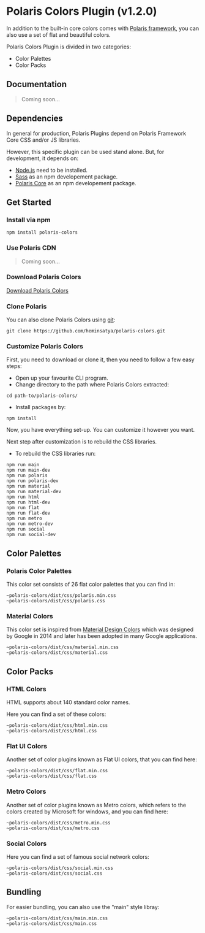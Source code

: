 # Polaris Colors Plugin (v1.2.0)

In addition to the built-in core colors comes with [Polaris framework](https://github.com/heminsatya/polaris-core), you can also use a set of flat and beautiful colors.

Polaris Colors Plugin is divided in two categories:

- Color Palettes
- Color Packs


## Documentation

> Coming soon...


## Dependencies

In general for production, Polaris Plugins depend on Polaris Framework Core CSS and/or JS libraries.

However, this specific plugin can be used stand alone. But, for development, it depends on:

* [Node.js](https://nodejs.org/en/) need to be installed.
* [Sass](https://www.npmjs.com/package/sass) as an npm developement package.
* [Polaris Core](https://www.npmjs.com/package/polaris-core) as an npm developement package.


## Get Started

### Install via npm

```
npm install polaris-colors
```


### Use Polaris CDN

> Coming soon...


### Download Polaris Colors

[Download Polaris Colors](https://github.com/heminsatya/polaris-colors/releases)


### Clone Polaris

You can also clone Polaris Colors using [git](https://git-scm.com/):

```
git clone https://github.com/heminsatya/polaris-colors.git
```


### Customize Polaris Colors

First, you need to download or clone it, then you need to follow a few easy steps:

* Open up your favourite CLI program.
* Change directory to the path where Polaris Colors extracted:
```
cd path-to/polaris-colors/
```
* Install packages by:
```
npm install
```
Now, you have everything set-up. You can customize it however you want.

Next step after customization is to rebuild the CSS libraries.

* To rebuild the CSS libraries run:

```
npm run main
npm run main-dev
npm run polaris
npm run polaris-dev
npm run material
npm run material-dev
npm run html
npm run html-dev
npm run flat
npm run flat-dev
npm run metro
npm run metro-dev
npm run social
npm run social-dev
```


## Color Palettes

### Polaris Color Palettes

This color set consists of 26 flat color palettes that you can find in:

```
~polaris-colors/dist/css/polaris.min.css
~polaris-colors/dist/css/polaris.css
```


### Material Colors

This color set is inspired from [Material Design Colors](https://m2.material.io/design/color/the-color-system.html) which was designed by Google in 2014 and later has been adopted in many Google applications.

```
~polaris-colors/dist/css/material.min.css
~polaris-colors/dist/css/material.css
```


## Color Packs

### HTML Colors

HTML supports about 140 standard color names.

Here you can find a set of these colors:

```
~polaris-colors/dist/css/html.min.css
~polaris-colors/dist/css/html.css
```


### Flat UI Colors

Another set of color plugins known as Flat UI colors, that you can find here:

```
~polaris-colors/dist/css/flat.min.css
~polaris-colors/dist/css/flat.css
```


### Metro Colors

Another set of color plugins known as Metro colors, which refers to the colors created by Microsoft for windows, and you can find here:

```
~polaris-colors/dist/css/metro.min.css
~polaris-colors/dist/css/metro.css
```


### Social Colors

Here you can find a set of famous social network colors:
```
~polaris-colors/dist/css/social.min.css
~polaris-colors/dist/css/social.css
```


## Bundling

For easier bundling, you can also use the "main" style libray:
```
~polaris-colors/dist/css/main.min.css
~polaris-colors/dist/css/main.css
```
